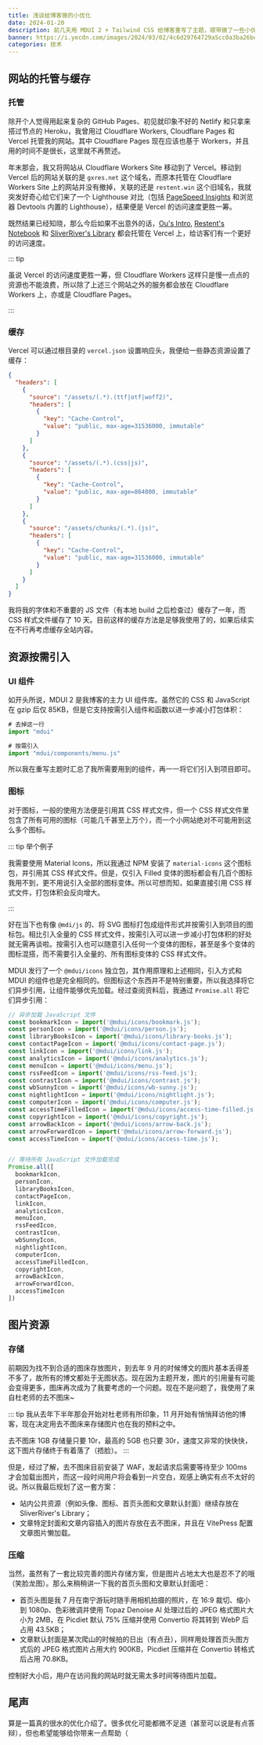 ```yaml
---
title: 浅谈给博客做的小优化
date: 2024-01-20
description: 前几天用 MDUI 2 + Tailwind CSS 给博客重写了主题，顺带做了一些小优化，访问速度应该能说是得到了一个质的提升。这次趁着水文章的功夫，来分享一下我给博客做的一系列小优化。
banner: https://i.yecdn.com/images/2024/03/02/4c6d29764729a5cc0a3ba26be63028d4.webp
categories: 技术
---
```


## 网站的托管与缓存

### 托管

除开个人觉得用起来复杂的 GitHub Pages、初见就印象不好的 Netlify 和只拿来搭过节点的 Heroku，我曾用过 Cloudflare Workers, Cloudflare Pages 和 Vercel 托管我的网站。其中 Cloudflare Pages 现在应该也基于 Workers，并且用的时间不是很长，这里就不再赘述。

年末那会，我又将网站从 Cloudflare Workers Site 移动到了 Vercel。移动到 Vercel 后的网站关联的是 `gxres.net` 这个域名，而原本托管在 Cloudflare Workers Site 上的网站并没有撤掉，关联的还是 `restent.win` 这个旧域名，我就突发好奇心给它们来了一个 Lighthouse 对比（包括 [PageSpeed Insights](https://pagespeed.web.dev) 和浏览器 Devtools 内置的 Lighthouse），结果便是 Vercel 的访问速度更胜一筹。

既然结果已经知晓，那么今后如果不出意外的话，[Ou's Intro](https://www.gxres.net), [Restent's Notebook](https://blog.gxres.net) 和 [SliverRiver's Library](https://library.gxres.net) 都会托管在 Vercel 上，给访客们有一个更好的访问速度。

::: tip

虽说 Vercel 的访问速度更胜一筹，但 Cloudflare Workers 这样只是慢一点点的资源也不能浪费，所以除了上述三个网站之外的服务都会放在 Cloudflare Workers 上，亦或是 Cloudflare Pages。

:::

### 缓存

Vercel 可以通过根目录的 `vercel.json` 设置响应头，我便给一些静态资源设置了缓存：

``` json
{
  "headers": [
    {
      "source": "/assets/(.*).(ttf|otf|woff2)",
      "headers": [
        {
          "key": "Cache-Control",
          "value": "public, max-age=31536000, immutable"
        }
      ]
    },
    {
      "source": "/assets/(.*).(css|js)",
      "headers": [
        {
          "key": "Cache-Control",
          "value": "public, max-age=864000, immutable"
        }
      ]
    },
    {
      "source": "/assets/chunks/(.*).(js)",
      "headers": [
        {
          "key": "Cache-Control",
          "value": "public, max-age=31536000, immutable"
        }
      ]
    }
  ]
}
```

我将我的字体和不重要的 JS 文件（有本地 build 之后检查过）缓存了一年，而 CSS 样式文件缓存了 10 天。目前这样的缓存方法是足够我使用了的，如果后续实在不行再考虑缓存全站内容。

## 资源按需引入

### UI 组件

如开头所说，MDUI 2 是我博客的主力 UI 组件库。虽然它的 CSS 和 JavaScript 在 gzip 后仅 85KB，但是它支持按需引入组件和函数以进一步减小打包体积：

``` typescript
# 去掉这一行
import "mdui"

# 按需引入
import "mdui/components/menu.js"
```

所以我在重写主题时汇总了我所需要用到的组件，再一一将它们引入到项目即可。

### 图标

对于图标，一般的使用方法便是引用其 CSS 样式文件，但一个 CSS 样式文件里包含了所有可用的图标（可能几千甚至上万个），而一个小网站绝对不可能用到这么多个图标。

::: tip 举个例子

我需要使用 Material Icons，所以我通过 NPM 安装了 `material-icons` 这个图标包，并引用其 CSS 样式文件。但是，仅引入 Filled 变体的图标都会有几百个图标我用不到，更不用说引入全部的图标变体。所以可想而知，如果直接引用 CSS 样式文件，打包体积会反向增大。

:::

好在当下也有像 `@mdi/js` 的、将 SVG 图标打包成组件形式并按需引入到项目的图标包。相比引入全量的 CSS 样式文件，按需引入可以进一步减小打包体积的好处就无需再谈啦。按需引入也可以随意引入任何一个变体的图标，甚至是多个变体的图标混搭，而不需要引入全量的、所有图标变体的 CSS 样式文件。

MDUI 发行了一个 `@mdui/icons` 独立包，其作用原理和上述相同，引入方式和 MDUI 的组件也是完全相同的。但图标这个东西并不是特别重要，所以我选择将它们异步引用，让组件能够优先加载。经过查阅资料后，我通过 `Promise.all` 将它们异步引用：

``` javascript
// 异步加载 JavaScript 文件
const bookmarkIcon = import('@mdui/icons/bookmark.js');
const personIcon = import('@mdui/icons/person.js');
const libraryBooksIcon = import('@mdui/icons/library-books.js');
const contactPageIcon = import('@mdui/icons/contact-page.js');
const linkIcon = import('@mdui/icons/link.js');
const analyticsIcon = import('@mdui/icons/analytics.js');
const menuIcon = import('@mdui/icons/menu.js');
const rssFeedIcon = import('@mdui/icons/rss-feed.js');
const contrastIcon = import('@mdui/icons/contrast.js');
const wbSunnyIcon = import('@mdui/icons/wb-sunny.js');
const nightlightIcon = import('@mdui/icons/nightlight.js');
const computerIcon = import('@mdui/icons/computer.js');
const accessTimeFilledIcon = import('@mdui/icons/access-time-filled.js');
const copyrightIcon = import('@mdui/icons/copyright.js');
const arrowBackIcon = import('@mdui/icons/arrow-back.js');
const arrowForwardIcon = import('@mdui/icons/arrow-forward.js');
const accessTimeIcon = import('@mdui/icons/access-time.js');


// 等待所有 JavaScript 文件加载完成
Promise.all([
  bookmarkIcon,
  personIcon,
  libraryBooksIcon,
  contactPageIcon,
  linkIcon,
  analyticsIcon,
  menuIcon,
  rssFeedIcon,
  contrastIcon,
  wbSunnyIcon,
  nightlightIcon,
  computerIcon,
  accessTimeFilledIcon,
  copyrightIcon,
  arrowBackIcon,
  arrowForwardIcon,
  accessTimeIcon
])
```

## 图片资源

### 存储

前期因为找不到合适的图床存放图片，到去年 9 月的时候博文的图片基本丢得差不多了，故所有的博文都处于无图状态。现在因为主题开发，图片的引用量有可能会变得更多，图床再次成为了我要考虑的一个问题。现在不是问题了，我使用了来自杜老师的去不图床~

::: tip
我从去年下半年那会开始对杜老师有所印象，11 月开始有悄悄拜访他的博客，现在决定用去不图床来存储图片也在我的预料之中。

去不图床 1GB 存储量只要 10r，最高的 5GB 也只要 30r，速度又非常的快快快，这下图片存储终于有着落了（捂脸）。
:::

但是，经过了解，去不图床目前安装了 WAF，发起请求后需要等待至少 100ms 才会加载出图片，而这一段时间用户将会看到一片空白，观感上确实有点不太好的说。所以我最后规划了这一套方案：

- 站内公共资源（例如头像、图标、首页头图和文章默认封面）继续存放在 SliverRiver's Library；
- 文章特定封面和文章内容插入的图片存放在去不图床，并且在 VitePress 配置文章图片懒加载。

### 压缩

当然，虽然有了一套比较完善的图片存储方案，但是图片占地太大也是忍不了的哦（笑脸龙图）。那么来稍稍讲一下我的首页头图和文章默认封面吧：

- 首页头图是我 7 月在南宁游玩时随手用相机拍摄的照片，在 16:9 裁切、缩小到 1080p、色彩微调并使用 Topaz Denoise AI 处理过后的 JPEG 格式图片大小为 2MB，在 Picdiet 默认 75% 压缩并使用 Convertio 将其转到 WebP 后占用 43.5KB；
- 文章默认封面是某次爬山的时候拍的日出（有点丑），同样用处理首页头图方式后的 JPEG 格式图片占用大约 900KB，Picdiet 压缩并在 Convertio 转格式后占用 70.8KB。

控制好大小后，用户在访问我的网站时就无需太多时间等待图片加载。

## 尾声

算是一篇真的很水的优化介绍了。很多优化可能都微不足道（甚至可以说是有点答辩），但也希望能够给你带来一点帮助（
